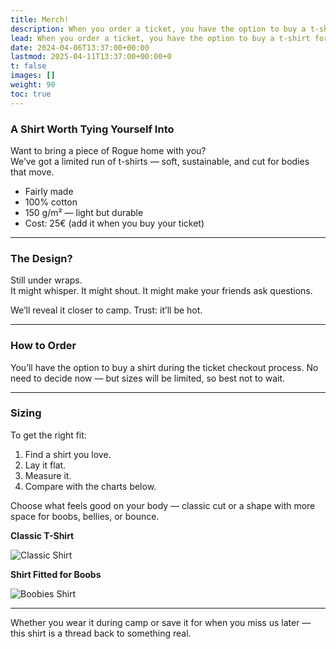 ```yaml
---
title: Merch!
description: When you order a ticket, you have the option to buy a t-shirt for 25€.
lead: When you order a ticket, you have the option to buy a t-shirt for 25€.
date: 2024-04-06T13:37:00+00:00
lastmod: 2025-04-11T13:37:00+00:00+0
t: false
images: []
weight: 90
toc: true
---
```


### A Shirt Worth Tying Yourself Into

Want to bring a piece of Rogue home with you?  
We’ve got a limited run of t-shirts — soft, sustainable, and cut for bodies that move.

* Fairly made  
* 100% cotton  
* 150 g/m² — light but durable  
* Cost: 25€ (add it when you buy your ticket)

---

### The Design?

Still under wraps.  
It might whisper. It might shout. It might make your friends ask questions.

We’ll reveal it closer to camp. Trust: it’ll be hot.

---

### How to Order

You’ll have the option to buy a shirt during the ticket checkout process. No need to decide now — but sizes will be limited, so best not to wait.

---

### Sizing

To get the right fit:
1. Find a shirt you love.
2. Lay it flat.
3. Measure it.
4. Compare with the charts below.

Choose what feels good on your body — classic cut or a shape with more space for boobs, bellies, or bounce.

**Classic T-Shirt**

![Classic Shirt](/images/m-size.png)

**Shirt Fitted for Boobs**

![Boobies Shirt](/images/f-size.png)

---

Whether you wear it during camp or save it for when you miss us later —  
this shirt is a thread back to something real.
